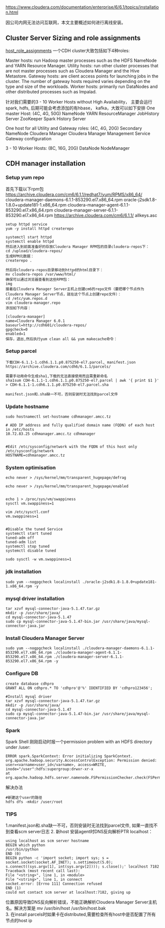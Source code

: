 https://www.cloudera.com/documentation/enterprise/6/6.1/topics/installation.html

因公司内网无法访问互联网，本文主要概述如何进行离线安装。

## Cluster Server Sizing and role assignments

[host_role_assignments](https://www.cloudera.com/documentation/enterprise/6/6.1/topics/cm_ig_host_allocations.html#host_role_assignments)
一个CDH cluster大致包括如下4种roles:

Master hosts: run Hadoop master processes such as the HDFS NameNode and YARN Resource Manager.
Utility hosts: run other cluster processes that are not master processes such as Cloudera Manager and the Hive Metastore.
Gateway hosts: are client access points for launching jobs in the cluster. The number of gateway hosts required varies depending on the type and size of the workloads.
Worker hosts: primarily run DataNodes and other distributed processes such as Impalad.

针对我们需要的3 - 10 Worker Hosts without High Availability， 主要会运行spark, hdfs, 后期可能会考虑添加的有hbase， kafka，大致可以如下安排
One master Host: (4C, 4G, 50G) 
NameNode
YARN ResourceManager
JobHistory Server
ZooKeeper
Spark History Server

One host for all Utility and Gateway roles: (4C, 4G, 20G)
Secondary NameNode
Cloudera Manager
Cloudera Manager Management Service
Gateway configuration

3 - 10 Worker Hosts: (8C, 16G, 20G)
DataNode
NodeManager

## CDH manager installation

### Setup yum repo

首先下载以下rpm包
https://archive.cloudera.com/cm6/6.1.1/redhat7/yum/RPMS/x86_64/
cloudera-manager-daemons-6.1.1-853290.el7.x86_64.rpm  oracle-j2sdk1.8-1.8.0+update181-1.x86_64.rpm
cloudera-manager-agent-6.1.1-853290.el7.x86_64.rpm  cloudera-manager-server-6.1.1-853290.el7.x86_64.rpm
https://archive.cloudera.com/cm6/6.1.1/
allkeys.asc
```
setup httpd service
yum -y install httpd createrepo

systemctl start httpd
systemctl enable httpd
然后进入到前面准备好的存放Cloudera Manager RPM包的目录cloudera-repos下：
cd /upload/cloudera-repos/
生成RPM元数据：
createrepo .

然后将cloudera-repos目录移动到httpd的html目录下：
mv cloudera-repos /var/www/html/
确保可以通过浏览器查看到这些RPM包：
img
接着在Cloudera Manager Server主机上创建cm6的repo文件（要把哪个节点作为Cloudera Manager Server节点，就在这个节点上创建repo文件）：
cd /etc/yum.repos.d
vim cloudera-manager.repo
添加如下内容：

[cloudera-manager]
name=Cloudera Manager 6.0.1
baseurl=http://cdh601/cloudera-repos/
gpgcheck=0
enabled=1
保存，退出,然后执行yum clean all && yum makecache命令：
```

### Setup parcel

```
下载CDH-6.1.1-1.cdh6.1.1.p0.875250-el7.parcel, manifest.json
https://archive.cloudera.com/cdh6/6.1.1/parcels/

需要手动用命令生成sha1,下载的无法直接使用而且需重新命名
sha1sum CDH-6.1.1-1.cdh6.1.1.p0.875250-el7.parcel | awk '{ print $1 }' > CDH-6.1.1-1.cdh6.1.1.p0.875250-el7.parcel.sha

manifest.json和.sha缺一不可，否则安装时无法找到parcel文件
```

### Update hostname
```
sudo hostnamectl set-hostname cdhmanager.amcc.tz

# ADD IP address and fully qualified domain name (FQDN) of each host in /etc/hosts
10.72.83.25 cdhmanager.amcc.tz cdhmanager


#Edit /etc/sysconfig/network with the FQDN of this host only
/etc/sysconfig/network
HOSTNAME=cdhmanager.amcc.tz
```

### System optimisation
```
echo never > /sys/kernel/mm/transparent_hugepage/defrag

echo never > /sys/kernel/mm/transparent_hugepage/enabled


echo 1 > /proc/sys/vm/swappiness
sysctl vm.swappiness=1

vim /etc/sysctl.conf
vm.swappiness=1


#Disable the tuned Service
systemctl start tuned
tuned-adm off
tuned-adm list
systemctl stop tuned
systemctl disable tuned

sudo sysctl -w vm.swappiness=1

```


### jdk installation
```
sudo yum --nogpgcheck localinstall ./oracle-j2sdk1.8-1.8.0+update181-1.x86_64.rpm -y
```

### mysql driver installation
```
tar xzvf mysql-connector-java-5.1.47.tar.gz
mkdir -p /usr/share/java/
cd mysql-connector-java-5.1.47
sudo cp mysql-connector-java-5.1.47-bin.jar /usr/share/java/mysql-connector-java.jar
```

### Install Cloudera Manager Server
```
sudo yum --nogpgcheck localinstall ./cloudera-manager-daemons-6.1.1-853290.el7.x86_64.rpm ./cloudera-manager-agent-6.1.1-853290.el7.x86_64.rpm ./cloudera-manager-server-6.1.1-853290.el7.x86_64.rpm -y
```

### Configure DB

```
create database cdhpro
GRANT ALL ON cdhpro.* TO 'cdhpro'@'%' IDENTIFIED BY 'cdhpro123456';

#Install mysql driver
tar xzvf mysql-connector-java-5.1.47.tar.gz
mkdir -p /usr/share/java/
cd mysql-connector-java-5.1.47
sudo cp mysql-connector-java-5.1.47-bin.jar /usr/share/java/mysql-connector-java.jar
```

### Spark

Spark Shell 刚刚启动时报一个permission problem with an HDFS directory under /user:

```
ERROR spark.SparkContext: Error initializing SparkContext.
org.apache.hadoop.security.AccessControlException: Permission denied:
user=<varname>user_id</varname>, access=WRITE, inode="/user":hdfs:supergroup:drwxr-xr-x
at org.apache.hadoop.hdfs.server.namenode.FSPermissionChecker.check(FSPermissionChecker.java:400)
```

解决办法
```
#新建这个user的路径
hdfs dfs -mkdir /user/root
```

### TIPS
1.manifest.json和.sha缺一不可，否则安装时无法找到parcel文件, 如果一直找不到查看scm server日志
2. 新host 安装agent时DNS反向解析PTR localhost：
```
using localhost as scm server hostname  
BEGIN which python  
/usr/bin/python  
END (0)  
BEGIN python -c 'import socket; import sys; s = socket.socket(socket.AF_INET); s.settimeout(5.0); s.connect((sys.argv[1], int(sys.argv[2]))); s.close();' localhost 7182  
Traceback (most recent call last):  
File "<string>", line 1, in <module>  
File "<string>", line 1, in connect  
socket.error: [Errno 111] Connection refused  
END (1)  
could not contact scm server at localhost:7182, giving up  
``` 
位置原因导致DNS反向解析错误，不能正确解析Cloudera Manager Server主机名。解决方案是 mv /usr/bin/host /usr/bin/host.bak  
3. 在install parcels时如果卡在distributed,需要检查所有host中是否配置了所有节点的host ip
```


